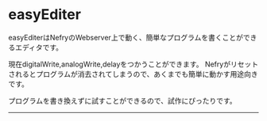 ﻿# easyEditer

easyEditerはNefryのWebserver上で動く、簡単なプログラムを書くことができるエディタです。

現在digitalWrite,analogWrite,delayをつかうことができます。
Nefryがリセットされるとプログラムが消去されてしまうので、あくまでも簡単に動かす用途向きです。

プログラムを書き換えずに試すことができるので、試作にぴったりです。

-------------------------


